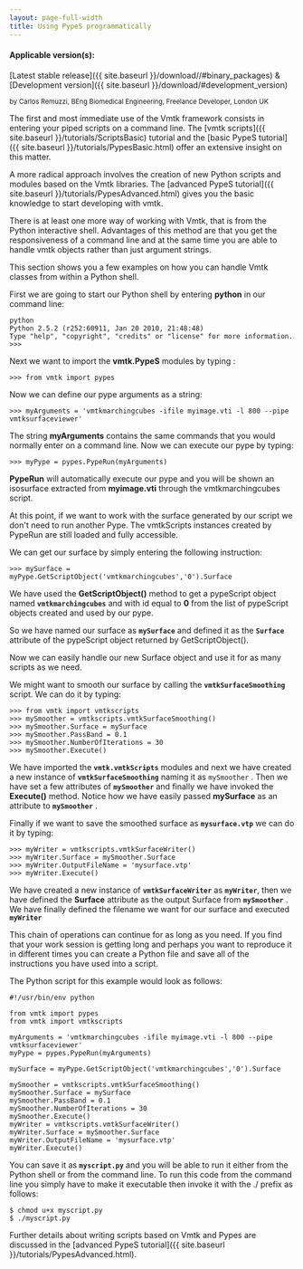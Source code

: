 ```yaml
---
layout: page-full-width
title: Using PypeS programmatically
---
```


#### Applicable version(s): 
[Latest stable release]({{ site.baseurl }}/download//#binary_packages) & [Development version]({{ site.baseurl }}/download/#development_version)

<sub>by Carlos Remuzzi, BEng Biomedical Engineering, Freelance Developer, London UK</sub>

The first and most immediate use of the Vmtk framework consists in entering your piped scripts on a command line. The [vmtk scripts]({{ site.baseurl }}/tutorials/ScriptsBasic) tutorial and the [basic PypeS tutorial]({{ site.baseurl }}/tutorials/PypesBasic.html) offer an extensive insight on this matter.

A more radical approach involves the creation of new Python scripts and modules based on the Vmtk libraries. The [advanced PypeS tutorial]({{ site.baseurl }}/tutorials/PypesAdvanced.html) gives you the basic knowledge to start developing with vmtk.

There is at least one more way of working with Vmtk, that is from the Python interactive shell. Advantages of this method are that you get the responsiveness of a command line and at the same time you are able to handle vmtk objects rather than just argument strings.

This section shows you a few examples on how you can handle Vmtk classes from within a Python shell.

First we are going to start our Python shell by entering **python** in our command line:

    python
    Python 2.5.2 (r252:60911, Jan 20 2010, 21:48:48) 
    Type "help", "copyright", "credits" or "license" for more information.
    >>> 

Next we want to import the **vmtk.PypeS** modules by typing :

    >>> from vmtk import pypes

Now we can define our pype arguments as a string:

    >>> myArguments = 'vmtkmarchingcubes -ifile myimage.vti -l 800 --pipe vmtksurfaceviewer'

The string **myArguments** contains the same commands that you would normally enter on a command line. Now we can execute our pype by typing:

    >>> myPype = pypes.PypeRun(myArguments)

**PypeRun** will automatically execute our pype and you will be shown an isosurface extracted from **myimage.vti** through the vmtkmarchingcubes script.

At this point, if we want to work with the surface generated by our script we don't need to run another Pype. The vmtkScripts instances created by PypeRun are still loaded and fully accessible.

We can get our surface by simply entering the following instruction:

    >>> mySurface = myPype.GetScriptObject('vmtkmarchingcubes','0').Surface

We have used the **GetScriptObject()** method to get a pypeScript object named **`vmtkmarchingcubes`** and with id equal to **0** from the list of pypeScript objects created and used by our pype.

So we have named our surface as **`mySurface`** and defined it as the **`Surface`** attribute of the pypeScript object returned by GetScriptObject().

Now we can easily handle our new Surface object and use it for as many scripts as we need.

We might want to smooth our surface by calling the **`vmtkSurfaceSmoothing`** script. We can do it by typing:

    >>> from vmtk import vmtkscripts
    >>> mySmoother = vmtkscripts.vmtkSurfaceSmoothing()
    >>> mySmoother.Surface = mySurface
    >>> mySmoother.PassBand = 0.1
    >>> mySmoother.NumberOfIterations = 30
    >>> mySmoother.Execute()

We have imported the **`vmtk.vmtkScripts`** modules and next we have created a new instance of **`vmtkSurfaceSmoothing`** naming it as `mySmoother` . Then we have set a few attributes of **`mySmoother`** and finally we have invoked the **Execute()** method. Notice how we have easily passed **mySurface** as an attribute to **`mySmoother`** .

Finally if we want to save the smoothed surface as **`mysurface.vtp`** we can do it by typing:

    >>> myWriter = vmtkscripts.vmtkSurfaceWriter()
    >>> myWriter.Surface = mySmoother.Surface
    >>> myWriter.OutputFileName = 'mysurface.vtp'
    >>> myWriter.Execute()

We have created a new instance of **`vmtkSurfaceWriter`** as **`myWriter`**, then we have defined the **Surface** attribute as the output Surface from **`mySmoother`** . We have finally defined the filename we want for our surface and executed **`myWriter`**

This chain of operations can continue for as long as you need. If you find that your work session is getting long and perhaps you want to reproduce it in different times you can create a Python file and save all of the instructions you have used into a script.

The Python script for this example would look as follows:

    #!/usr/bin/env python

    from vmtk import pypes
    from vmtk import vmtkscripts

    myArguments = 'vmtkmarchingcubes -ifile myimage.vti -l 800 --pipe vmtksurfaceviewer'
    myPype = pypes.PypeRun(myArguments)

    mySurface = myPype.GetScriptObject('vmtkmarchingcubes','0').Surface

    mySmoother = vmtkscripts.vmtkSurfaceSmoothing()
    mySmoother.Surface = mySurface
    mySmoother.PassBand = 0.1
    mySmoother.NumberOfIterations = 30
    mySmoother.Execute()
    myWriter = vmtkscripts.vmtkSurfaceWriter()
    myWriter.Surface = mySmoother.Surface
    myWriter.OutputFileName = 'mysurface.vtp'
    myWriter.Execute()

You can save it as **`myscript.py`** and you will be able to run it either from the Python shell or from the command line. To run this code from the command line you simply have to make it executable then invoke it with the ./ prefix as follows:

    $ chmod u+x myscript.py
    $ ./myscript.py

Further details about writing scripts based on Vmtk and Pypes are discussed in the [advanced PypeS tutorial]({{ site.baseurl }}/tutorials/PypesAdvanced.html). 